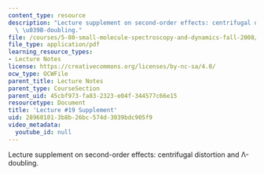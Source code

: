 ```yaml
---
content_type: resource
description: "Lecture supplement on second-order effects: centrifugal distortion and\
  \ \u039B-doubling."
file: /courses/5-80-small-molecule-spectroscopy-and-dynamics-fall-2008/289601013b8b26bc574d3039bdc905f9_19s_secndordreff.pdf
file_type: application/pdf
learning_resource_types:
- Lecture Notes
license: https://creativecommons.org/licenses/by-nc-sa/4.0/
ocw_type: OCWFile
parent_title: Lecture Notes
parent_type: CourseSection
parent_uid: 45cbf973-fa83-2323-e04f-344577c66e15
resourcetype: Document
title: 'Lecture #19 Supplement'
uid: 28960101-3b8b-26bc-574d-3039bdc905f9
video_metadata:
  youtube_id: null
---
```

Lecture supplement on second-order effects: centrifugal distortion and Λ-doubling.